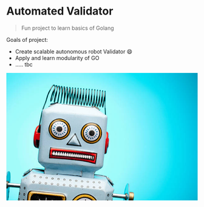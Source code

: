 # Automated Validator

> Fun project to learn basics of Golang

Goals of project:

* Create scalable autonomous robot Validator 😄
* Apply and learn modularity of GO
* ..... tbc

![Alt text](./wda.png?raw=true "Title")